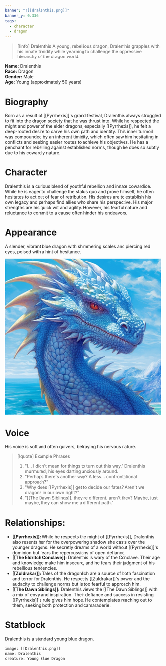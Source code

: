 ```yaml
---
banner: "![[dralenthis.png]]"
banner_y: 0.336
tags:
  - character
  - dragon
---
```

>[!info] Dralenthis
>A young, rebellious dragon, Dralenthis grapples with his innate timidity while yearning to challenge the oppressive hierarchy of the dragon world.

**Name:**  Dralenthis  
**Race:**  Dragon  
**Gender:**  Male  
**Age:**  Young (approximately 50 years)
# Biography
Born as a result of [[Pyrrhexis]]'s grand festival, Dralenthis always struggled to fit into the dragon society that he was thrust into. While he respected the might and power of the elder dragons, especially [[Pyrrhexis]], he felt a deep-rooted desire to carve his own path and identity. This inner turmoil was compounded by an inherent timidity, which often saw him hesitating in conflicts and seeking easier routes to achieve his objectives. He has a penchant for rebelling against established norms, though he does so subtly due to his cowardly nature.
# Character
Dralenthis is a curious blend of youthful rebellion and innate cowardice. While he is eager to challenge the status quo and prove himself, he often hesitates to act out of fear of retribution. His desires are to establish his own legacy and perhaps find allies who share his perspective. His major strengths are his quick wit and agility. However, his fearful nature and reluctance to commit to a cause often hinder his endeavors.
# Appearance
A slender, vibrant blue dragon with shimmering scales and piercing red eyes, poised with a hint of hesitance.

![Dralenthis Illustration](Dralenthis.png)
# Voice
His voice is soft and often quivers, betraying his nervous nature.

>[!quote]  Example Phrases
>1. "I... I didn't mean for things to turn out this way," Dralenthis murmured, his eyes darting anxiously around.
>2. "Perhaps there's another way? A less... confrontational approach?"
>3. "Why does [[Pyrrhexis]] get to decide our fates? Aren't we dragons in our own right?"
>4. "[[The Dawn Siblings]], they're different, aren't they? Maybe, just maybe, they can show me a different path."
# Relationships:
- **[[Pyrrhexis]]:** While he respects the might of [[Pyrrhexis]], Dralenthis also resents her for the overpowering shadow she casts over the younger dragons. He secretly dreams of a world without [[Pyrrhexis]]'s dominion but fears the repercussions of open defiance.
- **[[The Eldritch Conclave]]:** Dralenthis is wary of the Conclave. Their age and knowledge make him insecure, and he fears their judgment of his rebellious tendencies.
- **[[Zuldrakar]]:** Tales of the dragonlich are a source of both fascination and terror for Dralenthis. He respects [[Zuldrakar]]'s power and the audacity to challenge norms but is too fearful to approach him.  
- **[[The Dawn Siblings]]:** Dralenthis views the [[The Dawn Siblings]] with a mix of envy and inspiration. Their defiance and success in resisting [[Pyrrhexis]]'s rule gives him hope. He contemplates reaching out to them, seeking both protection and camaraderie.
# Statblock
Dralenthis is a standard young blue dragon.
```statblock
image: [[Dralenthis.png]]
name: Dralenthis
creature: Young Blue Dragon
```